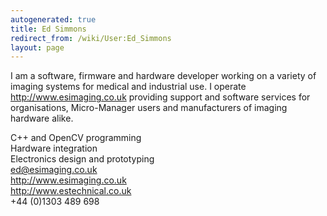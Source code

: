 ```yaml
---
autogenerated: true
title: Ed Simmons
redirect_from: /wiki/User:Ed_Simmons
layout: page
---
```


I am a software, firmware and hardware developer working on a variety of
imaging systems for medical and industrial use. I operate
<http://www.esimaging.co.uk> providing support and software services for
organisations, Micro-Manager users and manufacturers of imaging hardware
alike.

C++ and OpenCV programming  
Hardware integration  
Electronics design and prototyping  
<ed@esimaging.co.uk>  
<http://www.esimaging.co.uk>  
<http://www.estechnical.co.uk>  
+44 (0)1303 489 698
